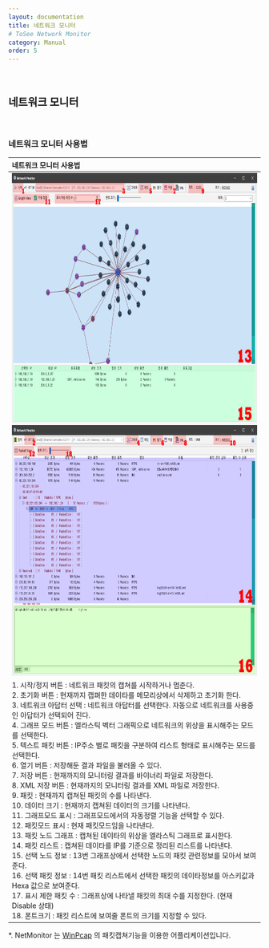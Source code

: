 ```yaml
---
layout: documentation
title: 네트워크 모니터
# ToSee Network Monitor
category: Manual
order: 5
---
```

&nbsp;
## 네트워크 모니터
&nbsp;

### 네트워크 모니터 사용법

| 네트워크 모니터 사용법 |
| :------------- |
| <img src="../../assets/images/network/manual0002.png" width="800px" height="500px"/> <br> <img src="../../assets/images/network/manual0003.png" width="800px" height="500px"/> |
| 1. 시작/정지 버튼 : 네트워크 패킷의 캡쳐를 시작하거나 멈춘다. <br> 2. 초기화 버튼 : 현재까지 캡펴한 데이타를 메모리상에서 삭제하고 초기화 한다. <br> 3. 네트워크 아답터 선택 : 네트워크 아답터를 선택한다. 자동으로 네트워크를 사용중인 아답터가 선택되어 진다. <br> 4. 그래프 모드 버튼 : 엘라스틱 벡터 그래픽으로 네트워크의 위상을 표시해주는 모드를 선택한다. <br> 5. 텍스트 패킷 버튼 : IP주소 별로 패킷을 구분하여 리스트 형태로 표시해주는 모드를 선택한다. <br> 6. 열기 버튼 : 저장해둔 결과 파일을 불러올 수 있다. <br> 7. 저장 버튼 : 현재까지의 모니터링 결과를 바이너리 파일로 저장한다. <br> 8. XML 저장 버튼 : 현재까지의 모니터링 결과를 XML 파일로 저장한다. <br> 9. 패킷 : 현재까지 캡쳐된 패킷의 수를 나타낸다. <br> 10. 데이터 크기 : 현재까지 캡쳐된 데이터의 크기를 나타낸다. <br> 11. 그래프모드 표시 : 그래프모드에서의 자동정렬 기능을 선택할 수 있다. <br> 12. 패킷모드 표시 : 현재 패킷모드임을 나타낸다. <br> 13. 패킷 노드 그래프 : 캡쳐된 데이타의 위상을 엘라스틱 그래프로 표시한다. <br> 14. 패킷 리스트 : 캡쳐된 데이타를 IP를 기준으로 정리된 리스트를 나타낸다. <br> 15. 선택 노드 정보 : 13번 그래프상에서 선택한 노드의 패킷 관련정보를 모아서 보여준다. <br> 16. 선택 패킷 정보 : 14번 패킷 리스트에서 선택한 패킷의 데이타정보를 아스키값과 Hexa 값으로 보여준다. <br> 17. 표시 제한 패킷 수 : 그래프상에 나타낼 패킷의 최대 수를 지정한다. (현재 Disable 상태) <br> 18. 폰트크기 : 패킷 리스트에 보여줄 폰트의 크기를 지정할 수 있다. |

*. NetMonitor 는 [WinPcap](https://www.winpcap.org/misc/copyright.htm) 의 패킷캡쳐기능을 이용한 어플리케이션입니다.

 
